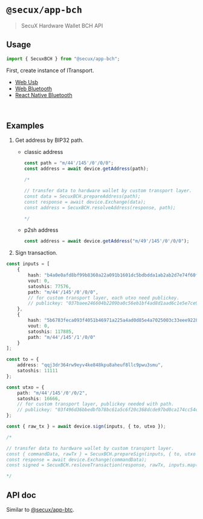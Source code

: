 # `@secux/app-bch`

> SecuX Hardware Wallet BCH API

## Usage

```ts
import { SecuxBCH } from "@secux/app-bch";
```

First, create instance of ITransport.
- [Web Usb](https://www.npmjs.com/package/@secux/transport-webusb)
- [Web Bluetooth](https://www.npmjs.com/package/@secux/transport-webble)
- [React Native Bluetooth](https://www.npmjs.com/package/@secux/transport-reactnative)

<br/>

## Examples
1. Get address by BIP32 path.
    - classic address
        ```ts
        const path = "m/44'/145'/0'/0/0";
        const address = await device.getAddress(path);

        /*

        // transfer data to hardware wallet by custom transport layer.
        const data = SecuxBCH.prepareAddress(path);
        const response = await device.Exchange(data);
        const address = SecuxBCH.resolveAddress(response, path);

        */
        ```
    - p2sh address
        ```ts
        const address = await device.getAddress("m/49'/145'/0'/0/0");
        ```

2. Sign transaction.
```ts
const inputs = [
    {
        hash: "b4a0e0afd8bf99b8360a22a091b1601dc5bdbdda1ab2ab2d7e74f60f97a1f4ad",
        vout: 0,
        satoshis: 77576,
        path: "m/44'/145'/0'/0/0",
        // for custom transport layer, each utxo need publickey.
        // publickey: "037baee246604b2209ba0c56eb1bf4ad8d1aad6c1e5e7ce9fe5f385659d963aba9"
    },
    {
        hash: "5b6783feca093f4051b46971a225a4ad0d85e4a7025003c33eee9228f177ae1b",
        vout: 0,
        satoshis: 117885,
        path: "m/44'/145'/1'/0/0"
    }
];

const to = {
    address: "qqj3dr364rw9eyv4ke848kpu8aheuf8llc9pwu3smu",
    satoshis: 11111
};

const utxo = {
    path: "m/44'/145'/0'/0/2",
    satoshis: 16666,
    // for custom transport layer, publickey needed with path.
    // publickey: "03f496d36bbedbfb78bc61a5c6f20c368dcde97bd0ca174cc54cc0ccff15dc60c5"
};

const { raw_tx } = await device.sign(inputs, { to, utxo });

/*

// transfer data to hardware wallet by custom transport layer.
const { commandData, rawTx } = SecuxBCH.prepareSign(inputs, { to, utxo });
const response = await device.Exchange(commandData);
const signed = SecuxBCH.resloveTransaction(response, rawTx, inputs.map(x => x.publickey));

*/
```

## API doc
Similar to [@secux/app-btc](https://www.npmjs.com/package/@secux/app-btc).